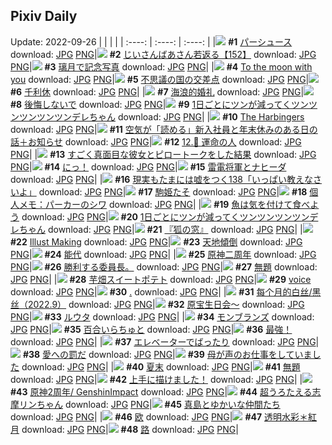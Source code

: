 ## Pixiv Daily
Update: 2022-09-26
|      |      |      |
| :----: | :----: | :----: |
|![](https://pixiv.microyu.workers.dev/c/240x480/img-master/img/2022/09/24/01/15/39/101439746_p0_master1200.jpg) **#1** [パーシュース](https://www.pixiv.net/artworks/101439746) download: [JPG](https://pixiv.microyu.workers.dev/img-original/img/2022/09/24/01/15/39/101439746_p0.jpg) [PNG](https://pixiv.microyu.workers.dev/img-original/img/2022/09/24/01/15/39/101439746_p0.png)|![](https://pixiv.microyu.workers.dev/c/240x480/img-master/img/2022/09/24/11/00/42/101446117_p0_master1200.jpg) **#2** [じいさんばあさん若返る【152】](https://www.pixiv.net/artworks/101446117) download: [JPG](https://pixiv.microyu.workers.dev/img-original/img/2022/09/24/11/00/42/101446117_p0.jpg) [PNG](https://pixiv.microyu.workers.dev/img-original/img/2022/09/24/11/00/42/101446117_p0.png)|![](https://pixiv.microyu.workers.dev/c/240x480/img-master/img/2022/09/25/00/00/42/101462757_p0_master1200.jpg) **#3** [璃月で記念写真](https://www.pixiv.net/artworks/101462757) download: [JPG](https://pixiv.microyu.workers.dev/img-original/img/2022/09/25/00/00/42/101462757_p0.jpg) [PNG](https://pixiv.microyu.workers.dev/img-original/img/2022/09/25/00/00/42/101462757_p0.png)|
|![](https://pixiv.microyu.workers.dev/c/240x480/img-master/img/2022/09/24/19/06/13/101454734_p0_master1200.jpg) **#4** [To the moon with you](https://www.pixiv.net/artworks/101454734) download: [JPG](https://pixiv.microyu.workers.dev/img-original/img/2022/09/24/19/06/13/101454734_p0.jpg) [PNG](https://pixiv.microyu.workers.dev/img-original/img/2022/09/24/19/06/13/101454734_p0.png)|![](https://pixiv.microyu.workers.dev/c/240x480/img-master/img/2022/09/24/00/09/01/101437932_p0_master1200.jpg) **#5** [不思議の国の交差点](https://www.pixiv.net/artworks/101437932) download: [JPG](https://pixiv.microyu.workers.dev/img-original/img/2022/09/24/00/09/01/101437932_p0.jpg) [PNG](https://pixiv.microyu.workers.dev/img-original/img/2022/09/24/00/09/01/101437932_p0.png)|![](https://pixiv.microyu.workers.dev/c/240x480/img-master/img/2022/09/24/18/27/38/101453854_p0_master1200.jpg) **#6** [千利休](https://www.pixiv.net/artworks/101453854) download: [JPG](https://pixiv.microyu.workers.dev/img-original/img/2022/09/24/18/27/38/101453854_p0.jpg) [PNG](https://pixiv.microyu.workers.dev/img-original/img/2022/09/24/18/27/38/101453854_p0.png)|
|![](https://pixiv.microyu.workers.dev/c/240x480/img-master/img/2022/09/25/16/56/37/101478341_p0_master1200.jpg) **#7** [海浪的婚礼](https://www.pixiv.net/artworks/101478341) download: [JPG](https://pixiv.microyu.workers.dev/img-original/img/2022/09/25/16/56/37/101478341_p0.jpg) [PNG](https://pixiv.microyu.workers.dev/img-original/img/2022/09/25/16/56/37/101478341_p0.png)|![](https://pixiv.microyu.workers.dev/c/240x480/img-master/img/2022/09/24/00/10/19/101437973_p0_master1200.jpg) **#8** [後悔しないで](https://www.pixiv.net/artworks/101437973) download: [JPG](https://pixiv.microyu.workers.dev/img-original/img/2022/09/24/00/10/19/101437973_p0.jpg) [PNG](https://pixiv.microyu.workers.dev/img-original/img/2022/09/24/00/10/19/101437973_p0.png)|![](https://pixiv.microyu.workers.dev/c/240x480/img-master/img/2022/09/24/00/00/01/101437388_p0_master1200.jpg) **#9** [1日ごとにツンが減ってくツンツンツンツンツンデレちゃん](https://www.pixiv.net/artworks/101437388) download: [JPG](https://pixiv.microyu.workers.dev/img-original/img/2022/09/24/00/00/01/101437388_p0.jpg) [PNG](https://pixiv.microyu.workers.dev/img-original/img/2022/09/24/00/00/01/101437388_p0.png)|
|![](https://pixiv.microyu.workers.dev/c/240x480/img-master/img/2022/09/24/20/21/44/101456472_p0_master1200.jpg) **#10** [The Harbingers](https://www.pixiv.net/artworks/101456472) download: [JPG](https://pixiv.microyu.workers.dev/img-original/img/2022/09/24/20/21/44/101456472_p0.jpg) [PNG](https://pixiv.microyu.workers.dev/img-original/img/2022/09/24/20/21/44/101456472_p0.png)|![](https://pixiv.microyu.workers.dev/c/240x480/img-master/img/2022/09/24/18/12/55/101453542_p0_master1200.jpg) **#11** [空気が「読める」新入社員と年末休みのある日の話＋お知らせ](https://www.pixiv.net/artworks/101453542) download: [JPG](https://pixiv.microyu.workers.dev/img-original/img/2022/09/24/18/12/55/101453542_p0.jpg) [PNG](https://pixiv.microyu.workers.dev/img-original/img/2022/09/24/18/12/55/101453542_p0.png)|![](https://pixiv.microyu.workers.dev/c/240x480/img-master/img/2022/09/24/00/00/58/101437585_p0_master1200.jpg) **#12** [12.🍊 運命の人](https://www.pixiv.net/artworks/101437585) download: [JPG](https://pixiv.microyu.workers.dev/img-original/img/2022/09/24/00/00/58/101437585_p0.jpg) [PNG](https://pixiv.microyu.workers.dev/img-original/img/2022/09/24/00/00/58/101437585_p0.png)|
|![](https://pixiv.microyu.workers.dev/c/240x480/img-master/img/2022/09/25/00/01/43/101462860_p0_master1200.jpg) **#13** [すごく真面目な彼女とピロートークをした結果](https://www.pixiv.net/artworks/101462860) download: [JPG](https://pixiv.microyu.workers.dev/img-original/img/2022/09/25/00/01/43/101462860_p0.jpg) [PNG](https://pixiv.microyu.workers.dev/img-original/img/2022/09/25/00/01/43/101462860_p0.png)|![](https://pixiv.microyu.workers.dev/c/240x480/img-master/img/2022/09/24/00/46/33/101439050_p0_master1200.jpg) **#14** [にっ！](https://www.pixiv.net/artworks/101439050) download: [JPG](https://pixiv.microyu.workers.dev/img-original/img/2022/09/24/00/46/33/101439050_p0.jpg) [PNG](https://pixiv.microyu.workers.dev/img-original/img/2022/09/24/00/46/33/101439050_p0.png)|![](https://pixiv.microyu.workers.dev/c/240x480/img-master/img/2022/09/24/07/11/38/101443589_p0_master1200.jpg) **#15** [雷電将軍とナヒーダ](https://www.pixiv.net/artworks/101443589) download: [JPG](https://pixiv.microyu.workers.dev/img-original/img/2022/09/24/07/11/38/101443589_p0.jpg) [PNG](https://pixiv.microyu.workers.dev/img-original/img/2022/09/24/07/11/38/101443589_p0.png)|
|![](https://pixiv.microyu.workers.dev/c/240x480/img-master/img/2022/09/25/18/32/21/101479810_p0_master1200.jpg) **#16** [現実もたまには嘘をつく138「いっぱい教えなさいよ」](https://www.pixiv.net/artworks/101479810) download: [JPG](https://pixiv.microyu.workers.dev/img-original/img/2022/09/25/18/32/21/101479810_p0.jpg) [PNG](https://pixiv.microyu.workers.dev/img-original/img/2022/09/25/18/32/21/101479810_p0.png)|![](https://pixiv.microyu.workers.dev/c/240x480/img-master/img/2022/09/24/09/13/48/101444703_p0_master1200.jpg) **#17** [駒姫たそ](https://www.pixiv.net/artworks/101444703) download: [JPG](https://pixiv.microyu.workers.dev/img-original/img/2022/09/24/09/13/48/101444703_p0.jpg) [PNG](https://pixiv.microyu.workers.dev/img-original/img/2022/09/24/09/13/48/101444703_p0.png)|![](https://pixiv.microyu.workers.dev/c/240x480/img-master/img/2022/09/25/08/00/02/101469546_p0_master1200.jpg) **#18** [個人メモ：パーカーのシワ](https://www.pixiv.net/artworks/101469546) download: [JPG](https://pixiv.microyu.workers.dev/img-original/img/2022/09/25/08/00/02/101469546_p0.jpg) [PNG](https://pixiv.microyu.workers.dev/img-original/img/2022/09/25/08/00/02/101469546_p0.png)|
|![](https://pixiv.microyu.workers.dev/c/240x480/img-master/img/2022/09/25/20/04/33/101482920_p0_master1200.jpg) **#19** [魚は気を付けて食べよう](https://www.pixiv.net/artworks/101482920) download: [JPG](https://pixiv.microyu.workers.dev/img-original/img/2022/09/25/20/04/33/101482920_p0.jpg) [PNG](https://pixiv.microyu.workers.dev/img-original/img/2022/09/25/20/04/33/101482920_p0.png)|![](https://pixiv.microyu.workers.dev/c/240x480/img-master/img/2022/09/25/00/00/06/101462609_p0_master1200.jpg) **#20** [1日ごとにツンが減ってくツンツンツンツンデレちゃん](https://www.pixiv.net/artworks/101462609) download: [JPG](https://pixiv.microyu.workers.dev/img-original/img/2022/09/25/00/00/06/101462609_p0.jpg) [PNG](https://pixiv.microyu.workers.dev/img-original/img/2022/09/25/00/00/06/101462609_p0.png)|![](https://pixiv.microyu.workers.dev/c/240x480/img-master/img/2022/09/25/12/25/18/101473206_p0_master1200.jpg) **#21** [『狐の窓』](https://www.pixiv.net/artworks/101473206) download: [JPG](https://pixiv.microyu.workers.dev/img-original/img/2022/09/25/12/25/18/101473206_p0.jpg) [PNG](https://pixiv.microyu.workers.dev/img-original/img/2022/09/25/12/25/18/101473206_p0.png)|
|![](https://pixiv.microyu.workers.dev/c/240x480/img-master/img/2022/09/24/00/00/34/101437523_p0_master1200.jpg) **#22** [Illust Making](https://www.pixiv.net/artworks/101437523) download: [JPG](https://pixiv.microyu.workers.dev/img-original/img/2022/09/24/00/00/34/101437523_p0.jpg) [PNG](https://pixiv.microyu.workers.dev/img-original/img/2022/09/24/00/00/34/101437523_p0.png)|![](https://pixiv.microyu.workers.dev/c/240x480/img-master/img/2022/09/24/00/00/23/101437482_p0_master1200.jpg) **#23** [天地傾倒](https://www.pixiv.net/artworks/101437482) download: [JPG](https://pixiv.microyu.workers.dev/img-original/img/2022/09/24/00/00/23/101437482_p0.jpg) [PNG](https://pixiv.microyu.workers.dev/img-original/img/2022/09/24/00/00/23/101437482_p0.png)|![](https://pixiv.microyu.workers.dev/c/240x480/img-master/img/2022/09/25/05/27/12/101464947_p0_master1200.jpg) **#24** [能代](https://www.pixiv.net/artworks/101464947) download: [JPG](https://pixiv.microyu.workers.dev/img-original/img/2022/09/25/05/27/12/101464947_p0.jpg) [PNG](https://pixiv.microyu.workers.dev/img-original/img/2022/09/25/05/27/12/101464947_p0.png)|
|![](https://pixiv.microyu.workers.dev/c/240x480/img-master/img/2022/09/24/21/44/06/101458704_p0_master1200.jpg) **#25** [原神二周年](https://www.pixiv.net/artworks/101458704) download: [JPG](https://pixiv.microyu.workers.dev/img-original/img/2022/09/24/21/44/06/101458704_p0.jpg) [PNG](https://pixiv.microyu.workers.dev/img-original/img/2022/09/24/21/44/06/101458704_p0.png)|![](https://pixiv.microyu.workers.dev/c/240x480/img-master/img/2022/09/24/00/44/37/101439005_p0_master1200.jpg) **#26** [勝利する委員長。](https://www.pixiv.net/artworks/101439005) download: [JPG](https://pixiv.microyu.workers.dev/img-original/img/2022/09/24/00/44/37/101439005_p0.jpg) [PNG](https://pixiv.microyu.workers.dev/img-original/img/2022/09/24/00/44/37/101439005_p0.png)|![](https://pixiv.microyu.workers.dev/c/240x480/img-master/img/2022/09/24/12/22/59/101447419_p0_master1200.jpg) **#27** [無題](https://www.pixiv.net/artworks/101447419) download: [JPG](https://pixiv.microyu.workers.dev/img-original/img/2022/09/24/12/22/59/101447419_p0.jpg) [PNG](https://pixiv.microyu.workers.dev/img-original/img/2022/09/24/12/22/59/101447419_p0.png)|
|![](https://pixiv.microyu.workers.dev/c/240x480/img-master/img/2022/09/24/20/30/03/101456688_p0_master1200.jpg) **#28** [芋畑スイートポテト](https://www.pixiv.net/artworks/101456688) download: [JPG](https://pixiv.microyu.workers.dev/img-original/img/2022/09/24/20/30/03/101456688_p0.jpg) [PNG](https://pixiv.microyu.workers.dev/img-original/img/2022/09/24/20/30/03/101456688_p0.png)|![](https://pixiv.microyu.workers.dev/c/240x480/img-master/img/2022/09/25/17/24/03/101478980_p0_master1200.jpg) **#29** [voice](https://www.pixiv.net/artworks/101478980) download: [JPG](https://pixiv.microyu.workers.dev/img-original/img/2022/09/25/17/24/03/101478980_p0.jpg) [PNG](https://pixiv.microyu.workers.dev/img-original/img/2022/09/25/17/24/03/101478980_p0.png)|![](https://pixiv.microyu.workers.dev/c/240x480/img-master/img/2022/09/25/00/14/10/101463354_p0_master1200.jpg) **#30** [.](https://www.pixiv.net/artworks/101463354) download: [JPG](https://pixiv.microyu.workers.dev/img-original/img/2022/09/25/00/14/10/101463354_p0.jpg) [PNG](https://pixiv.microyu.workers.dev/img-original/img/2022/09/25/00/14/10/101463354_p0.png)|
|![](https://pixiv.microyu.workers.dev/c/240x480/img-master/img/2022/09/24/12/41/31/101447684_p0_master1200.jpg) **#31** [每个月的白丝/黑丝（2022.9）](https://www.pixiv.net/artworks/101447684) download: [JPG](https://pixiv.microyu.workers.dev/img-original/img/2022/09/24/12/41/31/101447684_p0.jpg) [PNG](https://pixiv.microyu.workers.dev/img-original/img/2022/09/24/12/41/31/101447684_p0.png)|![](https://pixiv.microyu.workers.dev/c/240x480/img-master/img/2022/09/24/00/42/55/101438976_p0_master1200.jpg) **#32** [原宝生日会～](https://www.pixiv.net/artworks/101438976) download: [JPG](https://pixiv.microyu.workers.dev/img-original/img/2022/09/24/00/42/55/101438976_p0.jpg) [PNG](https://pixiv.microyu.workers.dev/img-original/img/2022/09/24/00/42/55/101438976_p0.png)|![](https://pixiv.microyu.workers.dev/c/240x480/img-master/img/2022/09/25/18/33/41/101480592_p0_master1200.jpg) **#33** [ルウタ](https://www.pixiv.net/artworks/101480592) download: [JPG](https://pixiv.microyu.workers.dev/img-original/img/2022/09/25/18/33/41/101480592_p0.jpg) [PNG](https://pixiv.microyu.workers.dev/img-original/img/2022/09/25/18/33/41/101480592_p0.png)|
|![](https://pixiv.microyu.workers.dev/c/240x480/img-master/img/2022/09/25/20/30/00/101483652_p0_master1200.jpg) **#34** [モンブランズ](https://www.pixiv.net/artworks/101483652) download: [JPG](https://pixiv.microyu.workers.dev/img-original/img/2022/09/25/20/30/00/101483652_p0.jpg) [PNG](https://pixiv.microyu.workers.dev/img-original/img/2022/09/25/20/30/00/101483652_p0.png)|![](https://pixiv.microyu.workers.dev/c/240x480/img-master/img/2022/09/24/18/18/13/101453644_p0_master1200.jpg) **#35** [百合いらちゅと](https://www.pixiv.net/artworks/101453644) download: [JPG](https://pixiv.microyu.workers.dev/img-original/img/2022/09/24/18/18/13/101453644_p0.jpg) [PNG](https://pixiv.microyu.workers.dev/img-original/img/2022/09/24/18/18/13/101453644_p0.png)|![](https://pixiv.microyu.workers.dev/c/240x480/img-master/img/2022/09/25/16/42/15/101478006_p0_master1200.jpg) **#36** [最強！](https://www.pixiv.net/artworks/101478006) download: [JPG](https://pixiv.microyu.workers.dev/img-original/img/2022/09/25/16/42/15/101478006_p0.jpg) [PNG](https://pixiv.microyu.workers.dev/img-original/img/2022/09/25/16/42/15/101478006_p0.png)|
|![](https://pixiv.microyu.workers.dev/c/240x480/img-master/img/2022/09/24/12/03/52/101447146_p0_master1200.jpg) **#37** [エレベーターでばったり](https://www.pixiv.net/artworks/101447146) download: [JPG](https://pixiv.microyu.workers.dev/img-original/img/2022/09/24/12/03/52/101447146_p0.jpg) [PNG](https://pixiv.microyu.workers.dev/img-original/img/2022/09/24/12/03/52/101447146_p0.png)|![](https://pixiv.microyu.workers.dev/c/240x480/img-master/img/2022/09/25/16/45/02/101478081_p0_master1200.jpg) **#38** [愛への罰だ](https://www.pixiv.net/artworks/101478081) download: [JPG](https://pixiv.microyu.workers.dev/img-original/img/2022/09/25/16/45/02/101478081_p0.jpg) [PNG](https://pixiv.microyu.workers.dev/img-original/img/2022/09/25/16/45/02/101478081_p0.png)|![](https://pixiv.microyu.workers.dev/c/240x480/img-master/img/2022/09/24/15/40/01/101450605_p0_master1200.jpg) **#39** [母が声のお仕事をしていました](https://www.pixiv.net/artworks/101450605) download: [JPG](https://pixiv.microyu.workers.dev/img-original/img/2022/09/24/15/40/01/101450605_p0.jpg) [PNG](https://pixiv.microyu.workers.dev/img-original/img/2022/09/24/15/40/01/101450605_p0.png)|
|![](https://pixiv.microyu.workers.dev/c/240x480/img-master/img/2022/09/25/03/35/15/101467047_p0_master1200.jpg) **#40** [夏末](https://www.pixiv.net/artworks/101467047) download: [JPG](https://pixiv.microyu.workers.dev/img-original/img/2022/09/25/03/35/15/101467047_p0.jpg) [PNG](https://pixiv.microyu.workers.dev/img-original/img/2022/09/25/03/35/15/101467047_p0.png)|![](https://pixiv.microyu.workers.dev/c/240x480/img-master/img/2022/09/24/03/02/03/101441418_p0_master1200.jpg) **#41** [無題](https://www.pixiv.net/artworks/101441418) download: [JPG](https://pixiv.microyu.workers.dev/img-original/img/2022/09/24/03/02/03/101441418_p0.jpg) [PNG](https://pixiv.microyu.workers.dev/img-original/img/2022/09/24/03/02/03/101441418_p0.png)|![](https://pixiv.microyu.workers.dev/c/240x480/img-master/img/2022/09/25/00/13/33/101463340_p0_master1200.jpg) **#42** [上手に描けました！](https://www.pixiv.net/artworks/101463340) download: [JPG](https://pixiv.microyu.workers.dev/img-original/img/2022/09/25/00/13/33/101463340_p0.jpg) [PNG](https://pixiv.microyu.workers.dev/img-original/img/2022/09/25/00/13/33/101463340_p0.png)|
|![](https://pixiv.microyu.workers.dev/c/240x480/img-master/img/2022/09/24/21/21/25/101458114_p0_master1200.jpg) **#43** [原神2周年/ GenshinImpact](https://www.pixiv.net/artworks/101458114) download: [JPG](https://pixiv.microyu.workers.dev/img-original/img/2022/09/24/21/21/25/101458114_p0.jpg) [PNG](https://pixiv.microyu.workers.dev/img-original/img/2022/09/24/21/21/25/101458114_p0.png)|![](https://pixiv.microyu.workers.dev/c/240x480/img-master/img/2022/09/24/00/04/18/101437767_p0_master1200.jpg) **#44** [超うろたえる志摩リンちゃん](https://www.pixiv.net/artworks/101437767) download: [JPG](https://pixiv.microyu.workers.dev/img-original/img/2022/09/24/00/04/18/101437767_p0.jpg) [PNG](https://pixiv.microyu.workers.dev/img-original/img/2022/09/24/00/04/18/101437767_p0.png)|![](https://pixiv.microyu.workers.dev/c/240x480/img-master/img/2022/09/25/00/00/07/101462621_p0_master1200.jpg) **#45** [真島とゆかいな仲間たち](https://www.pixiv.net/artworks/101462621) download: [JPG](https://pixiv.microyu.workers.dev/img-original/img/2022/09/25/00/00/07/101462621_p0.jpg) [PNG](https://pixiv.microyu.workers.dev/img-original/img/2022/09/25/00/00/07/101462621_p0.png)|
|![](https://pixiv.microyu.workers.dev/c/240x480/img-master/img/2022/09/24/14/34/57/101449493_p0_master1200.jpg) **#46** [欧](https://www.pixiv.net/artworks/101449493) download: [JPG](https://pixiv.microyu.workers.dev/img-original/img/2022/09/24/14/34/57/101449493_p0.jpg) [PNG](https://pixiv.microyu.workers.dev/img-original/img/2022/09/24/14/34/57/101449493_p0.png)|![](https://pixiv.microyu.workers.dev/c/240x480/img-master/img/2022/09/25/00/00/19/101462676_p0_master1200.jpg) **#47** [透明水彩＊紅月](https://www.pixiv.net/artworks/101462676) download: [JPG](https://pixiv.microyu.workers.dev/img-original/img/2022/09/25/00/00/19/101462676_p0.jpg) [PNG](https://pixiv.microyu.workers.dev/img-original/img/2022/09/25/00/00/19/101462676_p0.png)|![](https://pixiv.microyu.workers.dev/c/240x480/img-master/img/2022/09/24/00/08/17/101437540_p0_master1200.jpg) **#48** [路](https://www.pixiv.net/artworks/101437540) download: [JPG](https://pixiv.microyu.workers.dev/img-original/img/2022/09/24/00/08/17/101437540_p0.jpg) [PNG](https://pixiv.microyu.workers.dev/img-original/img/2022/09/24/00/08/17/101437540_p0.png)|
